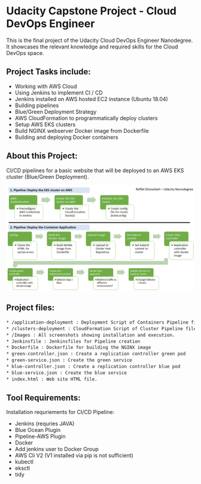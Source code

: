# Udacity Capstone Project - Cloud DevOps Engineer 

This is the final project of the Udacity Cloud DevOps Engineer Nanodegree. 
It showcases the relevant knowledge and required skills for the Cloud DevOps space.

## Project Tasks include:

* Working with AWS Cloud
* Using Jenkins to implement CI / CD
* Jenkins installed on AWS hosted EC2 instance (Ubuntu 18.04)
* Building pipelines
* Blue/Green Deployment Strategy
* AWS CloudFormation to programmatically deploy clusters
* Setup AWS EKS clusters
* Build NGINX webserver Docker image from Dockerfile
* Building and deploying Docker containers

## About this Project: 

CI/CD pipelines for a basic website that will be deployed to an AWS EKS cluster (Blue/Green Deployment).

![img-1](Images/Project-Pipelines.png)


## Project files:
```sh
* /application-deployment : Deployment Script of Containers Pipeline file
* /clusters-deployment : CloudFormation Script of Cluster Pipeline file 
* /Images : All screenshots showing installation and execution.
* Jenkinsfile : Jenkinsfiles for Pipeline creation
* Dockerfile : Dockerfile for building the NGINX image 
* green-controller.json : Create a replication controller green pod
* green-service.json : Create the green service
* blue-controller.json : Create a replication controller blue pod
* blue-service.json : Create the blue service
* index.html : Web site HTML file.
```
## Tool Requirements:

Installation requriements for CI/CD Pipeline:

* Jenkins (requries JAVA)
* Blue Ocean Plugin
* Pipeline-AWS Plugin
* Docker
* Add jenkins user to Docker Group
* AWS Cli V2 (V1 installed via pip is not sufficient)
* kubectl
* eksctl
* tidy

